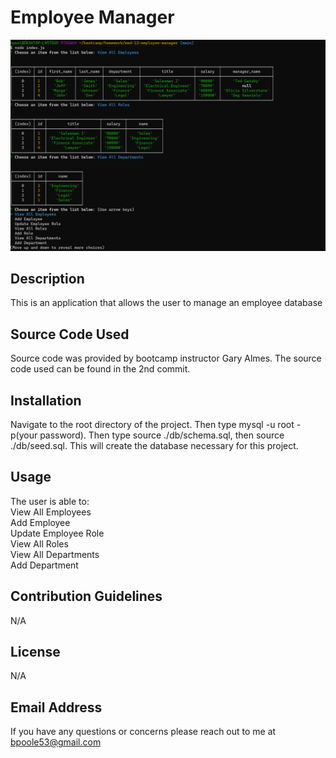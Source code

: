 # Employee Manager

![Alt text](./assets/mod-12-screenshot.png)

## Description
This is an application that allows the user to manage an employee database

## Source Code Used
Source code was provided by bootcamp instructor Gary Almes.  The source code used can be found in the 2nd commit.

## Installation
Navigate to the root directory of the project.  Then type mysql -u root -p(your password).  Then type source ./db/schema.sql, then source ./db/seed.sql.  This will create the database necessary for this project.
    
## Usage
The user is able to: <br>
View All Employees <br>
Add Employee <br>
Update Employee Role <br>
View All Roles <br>
View All Departments <br>
Add Department
    
## Contribution Guidelines
N/A
    
## License
N/A
    
## Email Address
If you have any questions or concerns please reach out to me at bpoole53@gmail.com